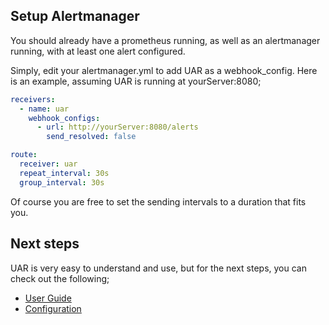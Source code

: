 ## Setup Alertmanager

You should already have a prometheus running, as well as an alertmanager running, with at least one alert configured.

Simply, edit your alertmanager.yml to add UAR as a webhook_config. Here is an example, assuming UAR is running at yourServer:8080;

```yaml
receivers:
  - name: uar
    webhook_configs:
      - url: http://yourServer:8080/alerts
        send_resolved: false

route:
  receiver: uar
  repeat_interval: 30s
  group_interval: 30s
```

Of course you are free to set the sending intervals to a duration that fits you.

## Next steps

UAR is very easy to understand and use, but for the next steps, you can check out the following;

* [User Guide](userguide.md)
* [Configuration](configuration.md)
